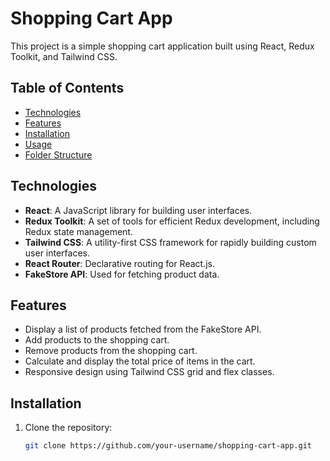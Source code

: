 # Shopping Cart App

This project is a simple shopping cart application built using React, Redux Toolkit, and Tailwind CSS.

## Table of Contents

- [Technologies](#technologies)
- [Features](#features)
- [Installation](#installation)
- [Usage](#usage)
- [Folder Structure](#folder-structure)

## Technologies

- **React**: A JavaScript library for building user interfaces.
- **Redux Toolkit**: A set of tools for efficient Redux development, including Redux state management.
- **Tailwind CSS**: A utility-first CSS framework for rapidly building custom user interfaces.
- **React Router**: Declarative routing for React.js.
- **FakeStore API**: Used for fetching product data.

## Features

- Display a list of products fetched from the FakeStore API.
- Add products to the shopping cart.
- Remove products from the shopping cart.
- Calculate and display the total price of items in the cart.
- Responsive design using Tailwind CSS grid and flex classes.

## Installation

1. Clone the repository:

   ```bash
   git clone https://github.com/your-username/shopping-cart-app.git
